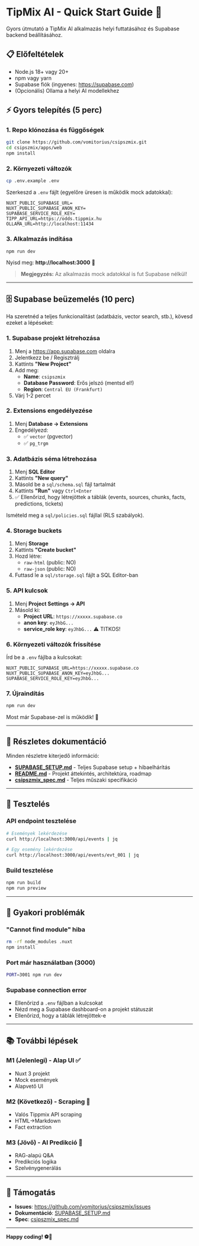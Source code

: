 # TipMix AI - Quick Start Guide 🚀

Gyors útmutató a TipMix AI alkalmazás helyi futtatásához és Supabase backend beállításához.

## 📋 Előfeltételek

- Node.js 18+ vagy 20+
- npm vagy yarn
- Supabase fiók (ingyenes: https://supabase.com)
- (Opcionális) Ollama a helyi AI modellekhez

## ⚡ Gyors telepítés (5 perc)

### 1. Repo klónozása és függőségek

```bash
git clone https://github.com/vomitorius/csipszmix.git
cd csipszmix/apps/web
npm install
```

### 2. Környezeti változók

```bash
cp .env.example .env
```

Szerkeszd a `.env` fájlt (egyelőre üresen is működik mock adatokkal):

```env
NUXT_PUBLIC_SUPABASE_URL=
NUXT_PUBLIC_SUPABASE_ANON_KEY=
SUPABASE_SERVICE_ROLE_KEY=
TIPP_API_URL=https://odds.tippmix.hu
OLLAMA_URL=http://localhost:11434
```

### 3. Alkalmazás indítása

```bash
npm run dev
```

Nyisd meg: **http://localhost:3000** 🎉

> **Megjegyzés:** Az alkalmazás mock adatokkal is fut Supabase nélkül!

---

## 🗄️ Supabase beüzemelés (10 perc)

Ha szeretnéd a teljes funkcionalitást (adatbázis, vector search, stb.), kövesd ezeket a lépéseket:

### 1. Supabase projekt létrehozása

1. Menj a https://app.supabase.com oldalra
2. Jelentkezz be / Regisztrálj
3. Kattints **"New Project"**
4. Add meg:
   - **Name**: `csipszmix`
   - **Database Password**: Erős jelszó (mentsd el!)
   - **Region**: `Central EU (Frankfurt)`
5. Várj 1-2 percet

### 2. Extensions engedélyezése

1. Menj **Database → Extensions**
2. Engedélyezd:
   - ✅ `vector` (pgvector)
   - ✅ `pg_trgm`

### 3. Adatbázis séma létrehozása

1. Menj **SQL Editor**
2. Kattints **"New query"**
3. Másold be a `sql/schema.sql` fájl tartalmát
4. Kattints **"Run"** vagy `Ctrl+Enter`
5. ✅ Ellenőrizd, hogy létrejöttek a táblák (events, sources, chunks, facts, predictions, tickets)

Ismételd meg a `sql/policies.sql` fájllal (RLS szabályok).

### 4. Storage buckets

1. Menj **Storage**
2. Kattints **"Create bucket"**
3. Hozd létre:
   - `raw-html` (public: NO)
   - `raw-json` (public: NO)
4. Futtasd le a `sql/storage.sql` fájlt a SQL Editor-ban

### 5. API kulcsok

1. Menj **Project Settings → API**
2. Másold ki:
   - **Project URL**: `https://xxxxx.supabase.co`
   - **anon key**: `eyJhbG...`
   - **service_role key**: `eyJhbG...` ⚠️ TITKOS!

### 6. Környezeti változók frissítése

Írd be a `.env` fájlba a kulcsokat:

```env
NUXT_PUBLIC_SUPABASE_URL=https://xxxxx.supabase.co
NUXT_PUBLIC_SUPABASE_ANON_KEY=eyJhbG...
SUPABASE_SERVICE_ROLE_KEY=eyJhbG...
```

### 7. Újraindítás

```bash
npm run dev
```

Most már Supabase-zel is működik! 🎊

---

## 📝 Részletes dokumentáció

Minden részletre kiterjedő információ:
- **[SUPABASE_SETUP.md](./SUPABASE_SETUP.md)** - Teljes Supabase setup + hibaelhárítás
- **[README.md](./README.md)** - Projekt áttekintés, architektúra, roadmap
- **[csipszmix_spec.md](./csipszmix_spec.md)** - Teljes műszaki specifikáció

---

## 🧪 Tesztelés

### API endpoint tesztelése

```bash
# Események lekérdezése
curl http://localhost:3000/api/events | jq

# Egy esemény lekérdezése
curl http://localhost:3000/api/events/evt_001 | jq
```

### Build tesztelése

```bash
npm run build
npm run preview
```

---

## 🐛 Gyakori problémák

### "Cannot find module" hiba

```bash
rm -rf node_modules .nuxt
npm install
```

### Port már használatban (3000)

```bash
PORT=3001 npm run dev
```

### Supabase connection error

- Ellenőrizd a `.env` fájlban a kulcsokat
- Nézd meg a Supabase dashboard-on a projekt státuszát
- Ellenőrizd, hogy a táblák létrejöttek-e

---

## 📚 További lépések

### M1 (Jelenlegi) - Alap UI ✅
- Nuxt 3 projekt
- Mock események
- Alapvető UI

### M2 (Következő) - Scraping 🚧
- Valós Tippmix API scraping
- HTML→Markdown
- Fact extraction

### M3 (Jövő) - AI Predikció 🔮
- RAG-alapú Q&A
- Predikciós logika
- Szelvénygenerálás

---

## 🤝 Támogatás

- **Issues**: https://github.com/vomitorius/csipszmix/issues
- **Dokumentáció**: [SUPABASE_SETUP.md](./SUPABASE_SETUP.md)
- **Spec**: [csipszmix_spec.md](./csipszmix_spec.md)

---

**Happy coding! ⚽🎯**
